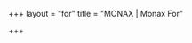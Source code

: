 +++
layout = "for"
title = "MONAX | Monax For"

+++

<!-- section layout stored in /layouts/section/for.html -->

<!-- It's referred to on the rest of the structure as monaxfor for semantics. Named 'for' here because urls are defined by section structure. No way around it. -->

